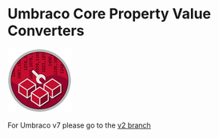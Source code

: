 # Umbraco Core Property Value Converters #

![](PropertyValueConverters.png)

For Umbraco v7 please go to the [v2 branch](https://github.com/Jeavon/Umbraco-Core-Property-Value-Converters/tree/v2)